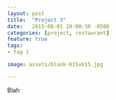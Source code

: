 ```yaml
---
layout: post
title:  "Project 3"
date:   2015-08-01 10:00:30 -0500
categories: [project, restaurant]
feature: true
tags: 
- tag 1

image: assets/blank-615x615.jpg

---
```



Blah

